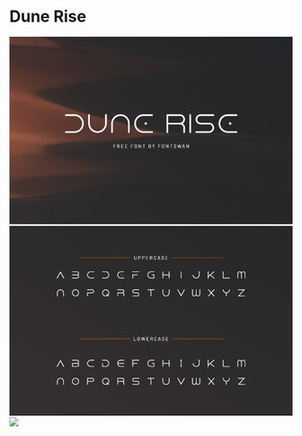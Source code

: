 # Dune Rise
<img src="images/Dune-Rise-Display-Font-1-e1637158504894.jpg">
<img src="images/Dune-Rise-Display-Font-2.jpg">
<img src="images/Dune-Rise-Display-Font-3-e1637158504894.jpg">
